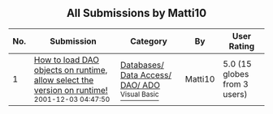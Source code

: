 ﻿<div align="center">

## All Submissions by Matti10

</div>

No.  | Submission | Category | By   | User Rating
---- | ---------- | -------- | ---- | -----------
1 | [How to load DAO objects on runtime, allow select the version on runtime\!<br /><sup>2001-12-03 04:47:50</sup>](https://github.com/Planet-Source-Code/matti10-how-to-load-dao-objects-on-runtime-allow-select-the-version-on-runtime__1-29536) | [Databases/ Data Access/ DAO/ ADO<br /><sup>Visual Basic</sup>](../ByCategory/databases-data-access-dao-ado__1-6.md) | Matti10 | 5.0 (15 globes from 3 users)
